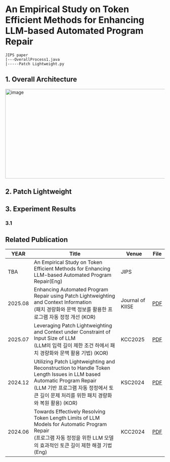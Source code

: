 # An Empirical Study on Token Efficient Methods for Enhancing LLM-based Automated Program Repair

```
JIPS paper
|---OverallProcess1.java
|-----Patch Lightweight.py
```

## 1. Overall Architecture
<img width="812" height="283" alt="image" src="https://github.com/user-attachments/assets/6e8bd231-0b0e-4baf-bf74-ceef39dfdcae" />

## 2. Patch Lightweight

## 3. Experiment Results

### 3.1 

## Related Publication
|YEAR|Title|Venue|File|
|-----|--------------------------------------------------------------------------|---------|----------------------|
|TBA| An Empirical Study on Token Efficient Methods for Enhancing LLM-based Automated Program Repair(Eng)|JIPS| |
|2025.08|Enhancing Automated Program Repair using Patch Lightweighting and Context Information<br>(패치 경량화와 문맥 정보를 활용한 프로그램 자동 정정 개선 (KOR)|Journal of KIISE|[PDF](papers/APR2.pdf)| 
|2025.07|Leveraging Patch Lightweighting and Context under Constraint of Input Size of LLM<br>(LLM의 입력 길이 제한 조건 하에서 패치 경량화와 문맥 활용 기법) (KOR)|KCC2025|[PDF](papers/APR1.pdf)|    
|2024.12|Utilizing Patch Lightweighting and Reconstruction to Handle Token Length Issues in LLM based Automatic Program Repair<br>(LLM 기반 프로그램 자동 정정에서 토큰 길이 문제 처리를 위한 패치 경량화와 복원 활용) (KOR)|KSC2024|[PDF](papers/APR3.pdf)| 
|2024.06|Towards Effectively Resolving Token Length Limits of LLM Models for Automatic Program Repair<br>(프로그램 자동 정정을 위한 LLM 모델의 효과적인 토큰 길이 제한 해결 기법(Eng)|KCC2024|[PDF](papers/APR4.pdf)|
